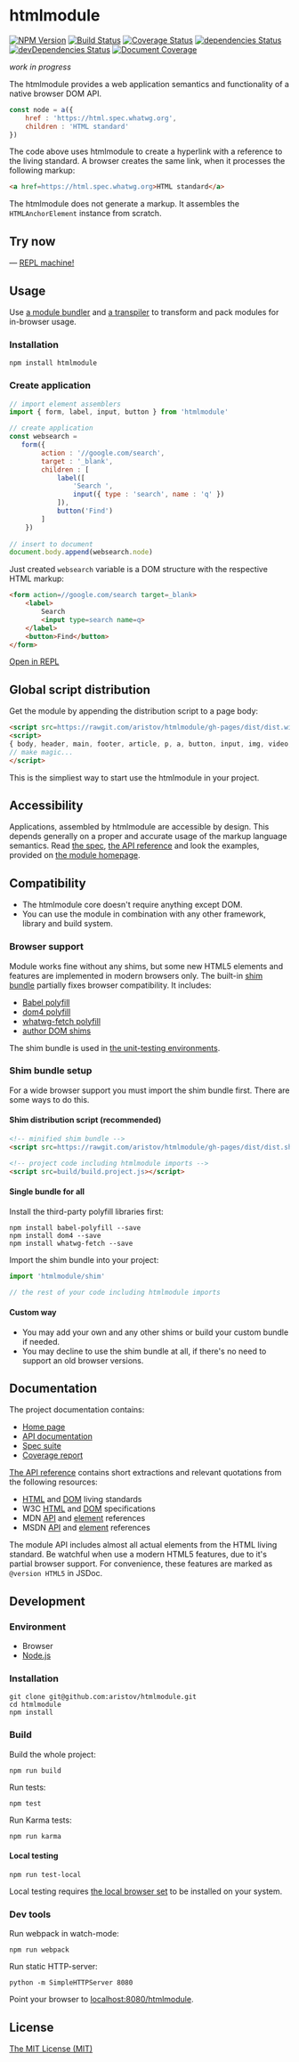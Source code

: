 # htmlmodule

[![NPM Version](https://img.shields.io/npm/v/htmlmodule.svg?maxAge=2592000)](https://www.npmjs.com/package/htmlmodule)
[![Build Status](https://travis-ci.org/aristov/htmlmodule.svg?branch=master)](https://travis-ci.org/aristov/htmlmodule)
[![Coverage Status](https://coveralls.io/repos/github/aristov/htmlmodule/badge.svg?branch=master)](https://coveralls.io/github/aristov/htmlmodule?branch=master)
[![dependencies Status](https://david-dm.org/aristov/htmlmodule/status.svg)](https://david-dm.org/aristov/htmlmodule)
[![devDependencies Status](https://david-dm.org/aristov/htmlmodule/dev-status.svg)](https://david-dm.org/aristov/htmlmodule?type=dev)
[![Document Coverage](https://aristov.github.io/htmlmodule/dist/api/badge.svg)](https://aristov.github.io/htmlmodule/dist/api/)

_work in progress_

The htmlmodule provides a web application semantics and functionality of a native browser DOM API.

```js
const node = a({ 
    href : 'https://html.spec.whatwg.org', 
    children : 'HTML standard' 
})
```

The code above uses htmlmodule to create a hyperlink with a reference to the living standard.
A browser creates the same link, when it processes the following markup:

```html
<a href=https://html.spec.whatwg.org>HTML standard</a>
```

The htmlmodule does not generate a markup. It assembles the `HTMLAnchorElement` instance from scratch.

## Try now

— <a href="https://aristov.github.io/htmlmodule" title="read-eval-print-loop">REPL machine!</a>

## Usage

Use [a module bundler](http://webpack.github.io/) and [a transpiler](http://babeljs.io) to transform and pack modules for in-browser usage.

### Installation

```
npm install htmlmodule
```

### Create application

```js
// import element assemblers
import { form, label, input, button } from 'htmlmodule'

// create application
const websearch = 
   form({
        action : '//google.com/search',
        target : '_blank',
        children : [
            label([
                'Search ',
                input({ type : 'search', name : 'q' })
            ]),
            button('Find')
        ]
    })
    
// insert to document
document.body.append(websearch.node)
```

Just created `websearch` variable is a DOM structure with the respective HTML markup:

```html
<form action=//google.com/search target=_blank>
    <label>
        Search 
        <input type=search name=q>
    </label>
    <button>Find</button>
</form>
```

[Open in REPL](//aristov.github.io/htmlmodule#websearch)

## Global script distribution

Get the module by appending the distribution script to a page body:

```html
<script src=https://rawgit.com/aristov/htmlmodule/gh-pages/dist/dist.window.htmlmodule.min.js></script>
<script>
{ body, header, main, footer, article, p, a, button, input, img, video, canvas, ... } = htmlmodule 
// make magic...
</script> 
```

This is the simpliest way to start use the htmlmodule in your project.

## Accessibility

Applications, assembled by htmlmodule are accessible by design.
This depends generally on a proper and accurate usage of the markup language semantics.
Read [the spec](https://html.spec.whatwg.org),
[the API reference](https://aristov.github.io/htmlmodule/docs/api/identifiers.html)
and look the examples, provided on
[the module homepage](https://aristov.github.io/htmlmodule).

## Compatibility

- The htmlmodule core doesn't require anything except DOM.
- You can use the module in combination with any other framework, library and build system.

### Browser support

Module works fine without any shims, but some new HTML5 elements and features are implemented in modern browsers only.
The built-in [shim bundle](/shim/index.js) partially fixes browser compatibility. It includes:

- [Babel polyfill](http://babeljs.io/docs/usage/polyfill)
- [dom4 polyfill](https://www.npmjs.com/package/dom4)
- [whatwg-fetch polyfill](https://www.npmjs.com/package/whatwg-fetch)
- [author DOM shims](/shim)

The shim bundle is used in [the unit-testing environments](#testing).

### Shim bundle setup

For a wide browser support you must import the shim bundle first.
There are some ways to do this.

#### Shim distribution script (recommended)

```html
<!-- minified shim bundle -->
<script src=https://rawgit.com/aristov/htmlmodule/gh-pages/dist/dist.shim.min.js></script>

<!-- project code including htmlmodule imports -->
<script src=build/build.project.js></script>
```

#### Single bundle for all

Install the third-party polyfill libraries first:

```
npm install babel-polyfill --save
npm install dom4 --save
npm install whatwg-fetch --save
```

Import the shim bundle into your project:

```js
import 'htmlmodule/shim'

// the rest of your code including htmlmodule imports
```

#### Custom way

- You may add your own and any other shims or build your custom bundle if needed.
- You may decline to use the shim bundle at all, if there's no need to support an old browser versions.

## Documentation

The project documentation contains:

- [Home page](https://aristov.github.io/htmlmodule)
- [API documentation](https://aristov.github.io/htmlmodule/dist/api)
- [Spec suite](https://aristov.github.io/htmlmodule/dist/docs/spec.html)
- [Coverage report](https://aristov.github.io/htmlmodule/dist/coverage/chrome/lcov-report/)

[The API reference](https://aristov.github.io/htmlmodule/dist/api/identifiers.html) contains short extractions and relevant quotations from the following resources:

- [HTML](https://html.spec.whatwg.org) and [DOM](https://dom.spec.whatwg.org) living standards
- W3C [HTML](https://www.w3.org/TR/html) and [DOM](https://www.w3.org/TR/dom) specifications
- MDN [API](https://developer.mozilla.org/en-US/docs/Web/API/Document_Object_Model#HTML_element_interfaces) and [element](https://developer.mozilla.org/en-US/docs/Web/HTML/Element) references
- MSDN [API](https://msdn.microsoft.com/en-us/library/hh869680.aspx) and [element](https://msdn.microsoft.com/en-us/library/hh772721.aspx) references

The module API includes almost all actual elements from the HTML living standard.
Be watchful when use a modern HTML5 features, due to it's partial browser support.
For convenience, these features are marked as `@version HTML5` in JSDoc.

## Development

### Environment

- Browser
- [Node.js](https://nodejs.org)

### Installation

```
git clone git@github.com:aristov/htmlmodule.git
cd htmlmodule
npm install
```

### Build

Build the whole project:

```
npm run build
```

Run tests:

```
npm test
```

Run Karma tests:

```
npm run karma
```

#### Local testing

```
npm run test-local
```

Local testing requires [the local browser set](https://github.com/aristov/htmlmodule/blob/master/karma.conf.js#L8) to be installed on your system.

### Dev tools

Run webpack in watch-mode:

```
npm run webpack
```

Run static HTTP-server:

```
python -m SimpleHTTPServer 8080
```

Point your browser to [localhost:8080/htmlmodule](http://localhost:8080/htmlmodule).

## License

[The MIT License (MIT)](https://raw.githubusercontent.com/aristov/htmlmodule/master/LICENSE)
